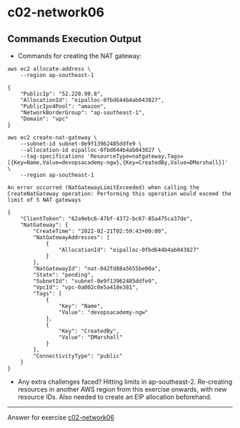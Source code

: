 # c02-network06

## Commands Execution Output

- Commands for creating the NAT gateway:
```
aws ec2 allocate-address \
    --region ap-southeast-1

{
    "PublicIp": "52.220.90.8",
    "AllocationId": "eipalloc-0fbd644b4ab043827",
    "PublicIpv4Pool": "amazon",
    "NetworkBorderGroup": "ap-southeast-1",
    "Domain": "vpc"
}

aws ec2 create-nat-gateway \
    --subnet-id subnet-0e9f13962485ddfe9 \
    --allocation-id eipalloc-0fbd644b4ab043827 \
    --tag-specifications 'ResourceType=natgateway,Tags=[{Key=Name,Value=devopsacademy-ngw},{Key=CreatedBy,Value=DMarshall}]' \
    --region ap-southeast-1

An error occurred (NatGatewayLimitExceeded) when calling the CreateNatGateway operation: Performing this operation would exceed the limit of 5 NAT gateways

{
    "ClientToken": "62a9ebc6-47bf-4372-bc67-85a475ca37de",
    "NatGateway": {
        "CreateTime": "2022-02-21T02:59:43+00:00",
        "NatGatewayAddresses": [
            {
                "AllocationId": "eipalloc-0fbd644b4ab043827"
            }
        ],
        "NatGatewayId": "nat-042fd88a5655be00a",
        "State": "pending",
        "SubnetId": "subnet-0e9f13962485ddfe9",
        "VpcId": "vpc-0a002c0e5a418e381",
        "Tags": [
            {
                "Key": "Name",
                "Value": "devopsacademy-ngw"
            },
            {
                "Key": "CreatedBy",
                "Value": "DMarshall"
            }
        ],
        "ConnectivityType": "public"
    }
}
```

- Any extra challenges faced?
Hitting limits in ap-southeast-2. Re-creating resources in another AWS region from this exercise onwards, with new resource IDs.
Also needed to create an EIP allocation beforehand.

<!-- Don't change anything below this point-->
***
Answer for exercise [c02-network06](https://github.com/devopsacademyau/academy/blob/893381c6f0b69434d9e8597d3d4b1c17f9bc1371/classes/02class/exercises/c02-network06/README.md)